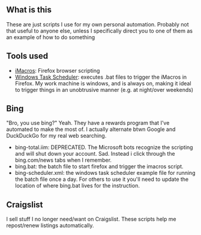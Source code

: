## What is this

These are just scripts I use for my own personal automation. Probably not that useful to anyone else, unless I specifically direct you to one of them as an example of how to do something

## Tools used

* [iMacros](http://imacros.net/overview): Firefox browser scripting
* [Windows Task Scheduler](http://windows.microsoft.com/en-US/windows/schedule-task): executes .bat files to trigger the iMacros in Firefox.  My work machine is windows, and is always on, making it ideal to trigger things in an unobtrusive manner (e.g. at night/over weekends) 

## Bing

"Bro, you use bing?" Yeah. They have a rewards program that I've automated to make the most of. I actually alternate btwn Google and DuckDuckGo for my real web searching.
 
 * bing-total.iim: DEPRECATED. The Microsoft bots recognize the scripting and will shut down your account. Sad. Instead i click through the bing.com/news tabs when I remember. 
 * bing.bat: the batch file to start firefox and trigger the imacros script. 
 * bing-scheduler.xml: the windows task scheduler example file for running the batch file once a day. For others to use it you'll need to update the location of where bing.bat lives for the <command> instruction.

## Craigslist

I sell stuff I no longer need/want on Craigslist. These scripts help me repost/renew listings automatically.

